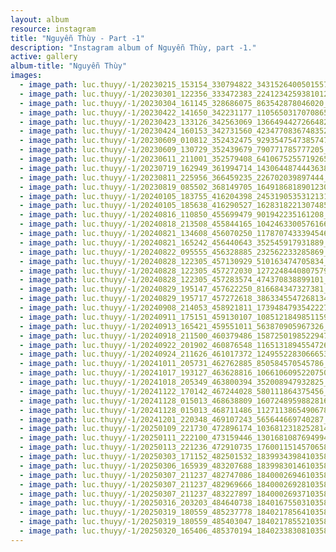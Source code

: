 ```yaml
---
layout: album
resource: instagram
title: "Nguyễn Thùy - Part -1"
description: "Instagram album of Nguyễn Thùy, part -1."
active: gallery
album-title: "Nguyễn Thùy"
images:
  - image_path: luc.thuyy/-1/20230215_153154_330794822_3431526400501557_6258329910538261556_n.jpg
  - image_path: luc.thuyy/-1/20230301_122356_333472383_2241234259381012_2446967270547907044_n.jpg
  - image_path: luc.thuyy/-1/20230304_161145_328686075_863542878046020_6840988210860030397_n.jpg
  - image_path: luc.thuyy/-1/20230422_141650_342231177_1105650317070865_3669172121704739366_n.jpg
  - image_path: luc.thuyy/-1/20230423_133126_342563069_1366494427266482_6254516717633280664_n.jpg
  - image_path: luc.thuyy/-1/20230424_160153_342731560_4234770836748352_3214669990265222405_n.jpg
  - image_path: luc.thuyy/-1/20230609_010812_352432475_9293547547385747_4501228971448049825_n.jpg
  - image_path: luc.thuyy/-1/20230609_130729_352439679_790771785777205_1845874762526328515_n.jpg
  - image_path: luc.thuyy/-1/20230611_211001_352579408_6410675255719265_2841388645637898126_n.jpg
  - image_path: luc.thuyy/-1/20230719_162949_361994714_1430644874443638_1985785831279962516_n.jpg
  - image_path: luc.thuyy/-1/20230811_225956_366459235_226702039897444_3750270675750879740_n.jpg
  - image_path: luc.thuyy/-1/20230819_085502_368149705_1649186818901230_1075108643456198151_n.jpg
  - image_path: luc.thuyy/-1/20240105_183755_416204398_24531905353121319_6464510534040938167_n.jpg
  - image_path: luc.thuyy/-1/20240105_185638_416290527_1628318221307485_4594896914969842072_n.jpg
  - image_path: luc.thuyy/-1/20240816_110850_455699479_901942235161208_5363676600936255543_n.jpg
  - image_path: luc.thuyy/-1/20240818_213508_455844165_1042463300576166_5263561260209573798_n.jpg
  - image_path: luc.thuyy/-1/20240821_134608_456070250_1178707433394546_8175831326391307364_n.jpg
  - image_path: luc.thuyy/-1/20240821_165242_456440643_352545917931889_6863120872887987152_n.jpg
  - image_path: luc.thuyy/-1/20240822_095555_456328885_232562233285869_1039720697195225056_n.jpg
  - image_path: luc.thuyy/-1/20240828_122305_457130929_510163474705834_1780048270656359920_n.jpg
  - image_path: luc.thuyy/-1/20240828_122305_457272030_1272248440807579_6436532654710439582_n.jpg
  - image_path: luc.thuyy/-1/20240828_122305_457283574_474370838899101_8868016521414392552_n.jpg
  - image_path: luc.thuyy/-1/20240829_195147_457622250_816684347327381_269674987471012808_n.jpg
  - image_path: luc.thuyy/-1/20240829_195717_457272618_3863345547268134_4327526738516366106_n.jpg
  - image_path: luc.thuyy/-1/20240908_214053_458921811_1739484793542227_389219672455183227_n.jpg
  - image_path: luc.thuyy/-1/20240911_175151_459130107_1085121849851159_6210449742863473581_n.jpg
  - image_path: luc.thuyy/-1/20240913_165421_459551011_563870905967326_5495388219834273939_n.jpg
  - image_path: luc.thuyy/-1/20240918_211500_460379486_1587250198522947_3151996833863669552_n.jpg
  - image_path: luc.thuyy/-1/20240922_201902_460876548_1165131894554726_3572561985623280470_n.jpg
  - image_path: luc.thuyy/-1/20240924_211626_461017372_1249552283066653_2944046734523289003_n.jpg
  - image_path: luc.thuyy/-1/20241011_205731_462762885_850584570545786_6961954850672131320_n.jpg
  - image_path: luc.thuyy/-1/20241017_193127_463628816_1066106095220750_7601140075145344049_n.jpg
  - image_path: luc.thuyy/-1/20241018_205349_463800394_352008947932825_6472612716474012322_n.jpg
  - image_path: luc.thuyy/-1/20241122_170142_467244028_580111864375456_1051876998280570968_n.jpg
  - image_path: luc.thuyy/-1/20241128_015013_468638809_1607248959882816_7653227149472812256_n.jpg
  - image_path: luc.thuyy/-1/20241128_015013_468711486_1127113865490678_2771062900779654652_n.jpg
  - image_path: luc.thuyy/-1/20241201_220348_469107243_565644669740287_6405349315851663647_n.jpg
  - image_path: luc.thuyy/-1/20250109_221730_472896174_1036812318252814_1991751403627686040_n.jpg
  - image_path: luc.thuyy/-1/20250111_222100_473159446_1301681087694994_574248515943821704_n.jpg
  - image_path: luc.thuyy/-1/20250113_221236_472910735_1760011514570658_769707227764713500_n.jpg
  - image_path: luc.thuyy/-1/20250303_171152_482501532_18399343984103589_4506038843620260304_n.jpg
  - image_path: luc.thuyy/-1/20250306_165939_483207688_18399830146103589_1752513343236392225_n.jpg
  - image_path: luc.thuyy/-1/20250307_211237_482747086_18400026946103589_5412061158289919229_n.jpg
  - image_path: luc.thuyy/-1/20250307_211237_482969666_18400026928103589_2483125544558517915_n.jpg
  - image_path: luc.thuyy/-1/20250307_211237_483227897_18400026937103589_1128073160253550497_n.jpg
  - image_path: luc.thuyy/-1/20250316_203203_484640738_18401675503103589_2849231075793608633_n.jpg
  - image_path: luc.thuyy/-1/20250319_180559_485237778_18402178564103589_7184606429060459835_n.jpg
  - image_path: luc.thuyy/-1/20250319_180559_485403047_18402178552103589_7413159390453716272_n.jpg
  - image_path: luc.thuyy/-1/20250320_165406_485370194_18402338308103589_1560982617859172376_n.jpg
---
```


